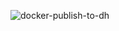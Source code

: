![docker-publish-to-dh](https://github.com/swaglive/docker-poetry/workflows/docker-publish-to-dh/badge.svg)
